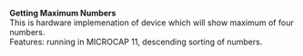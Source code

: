 <b>Getting Maximum Numbers</b><br>
This is hardware implemenation of device which will show maximum of four numbers.<br>
Features: running in MICROCAP 11, descending sorting of numbers.<br>
